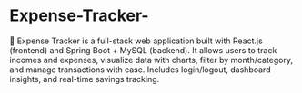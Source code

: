 # Expense-Tracker-
💸 Expense Tracker is a full-stack web application built with React.js (frontend) and Spring Boot + MySQL (backend). It allows users to track incomes and expenses, visualize data with charts, filter by month/category, and manage transactions with ease. Includes login/logout, dashboard insights, and real-time savings tracking.
